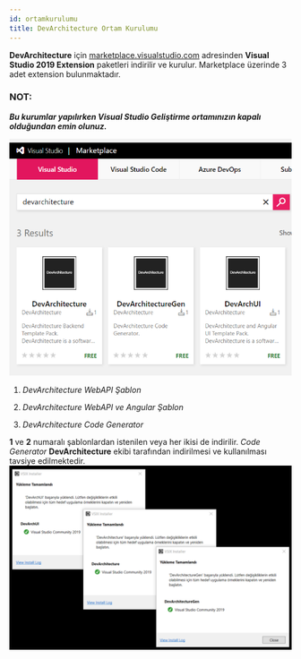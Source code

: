 ```yaml
---
id: ortamkurulumu
title: DevArchitecture Ortam Kurulumu
---
```


**DevArchitecture** için
[marketplace.visualstudio.com](https://marketplace.visualstudio.com/search?term=devarchitecture&target=VS&category=All%20categories&vsVersion=&sortBy=Relevance)
adresinden **Visual Studio 2019 Extension** paketleri indirilir ve
kurulur. Marketplace üzerinde 3 adet extension bulunmaktadır.

### NOT: 
***Bu kurumlar yapılırken Visual Studio Geliştirme ortamınızın kapalı olduğundan emin olunuz.***

![](./media/image1.png)

1.  *DevArchitecture WebAPI Şablon*

2.  *DevArchitecture WebAPI ve Angular Şablon*

3.  *DevArchitecture Code Generator*

**1** ve **2** numaralı şablonlardan istenilen veya her ikisi de indirilir. *Code
Generator* **DevArchitecture** ekibi tarafından indirilmesi ve kullanılması
tavsiye edilmektedir.
![](./media/image25.png)

